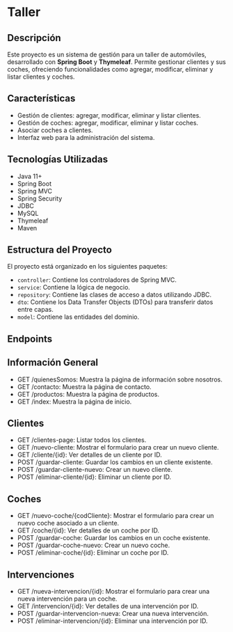 # Taller
## Descripción

Este proyecto es un sistema de gestión para un taller de automóviles, desarrollado con **Spring Boot** y **Thymeleaf**. Permite gestionar clientes y sus coches, ofreciendo funcionalidades como agregar, modificar, eliminar y listar clientes y coches.

## Características

- Gestión de clientes: agregar, modificar, eliminar y listar clientes.
- Gestión de coches: agregar, modificar, eliminar y listar coches.
- Asociar coches a clientes.
- Interfaz web para la administración del sistema.

## Tecnologías Utilizadas
- Java 11+
- Spring Boot
- Spring MVC
- Spring Security
- JDBC
- MySQL
- Thymeleaf
- Maven

## Estructura del Proyecto
El proyecto está organizado en los siguientes paquetes:

- `controller`: Contiene los controladores de Spring MVC.
- `service`: Contiene la lógica de negocio.
- `repository`: Contiene las clases de acceso a datos utilizando JDBC.
- `dto`: Contiene los Data Transfer Objects (DTOs) para transferir datos entre capas.
- `model`: Contiene las entidades del dominio.

## Endpoints
## Información General
- GET /quienesSomos: Muestra la página de información sobre nosotros.
- GET /contacto: Muestra la página de contacto.
- GET /productos: Muestra la página de productos.
- GET /index: Muestra la página de inicio.

## Clientes
- GET /clientes-page: Listar todos los clientes.
- GET /nuevo-cliente: Mostrar el formulario para crear un nuevo cliente.
- GET /cliente/{id}: Ver detalles de un cliente por ID.
- POST /guardar-cliente: Guardar los cambios en un cliente existente.
- POST /guardar-cliente-nuevo: Crear un nuevo cliente.
- POST /eliminar-cliente/{id}: Eliminar un cliente por ID.

## Coches
- GET /nuevo-coche/{codCliente}: Mostrar el formulario para crear un nuevo coche asociado a un cliente.
- GET /coche/{id}: Ver detalles de un coche por ID.
- POST /guardar-coche: Guardar los cambios en un coche existente.
- POST /guardar-coche-nuevo: Crear un nuevo coche.
- POST /eliminar-coche/{id}: Eliminar un coche por ID.

## Intervenciones
- GET /nueva-intervencion/{id}: Mostrar el formulario para crear una nueva intervención para un coche.
- GET /intervencion/{id}: Ver detalles de una intervención por ID.
- POST /guardar-intervencion-nueva: Crear una nueva intervención.
- POST /eliminar-intervencion/{id}: Eliminar una intervención por ID.
